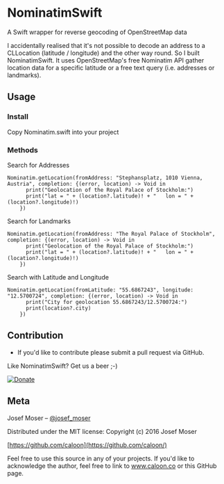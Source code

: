 # NominatimSwift
A Swift wrapper for reverse geocoding of OpenStreetMap data

I accidentally realised that it's not possible to decode an address to a CLLocation (latitude / longitude) and the other way round. So I built NominatimSwift. It uses OpenStreetMap's free Nominatim API gather location data for a specific latitude or a free text query (i.e. addresses or landmarks).

## Usage

### Install
Copy Nominatim.swift into your project

### Methods
Search for Addresses
```
Nominatim.getLocation(fromAddress: "Stephansplatz, 1010 Vienna, Austria", completion: {(error, location) -> Void in
      print("Geolocation of the Royal Palace of Stockholm:")
      print("lat = " + (location?.latitude)! + "   lon = " + (location?.longitude)!)
    })
```
Search for Landmarks
```
Nominatim.getLocation(fromAddress: "The Royal Palace of Stockholm", completion: {(error, location) -> Void in
      print("Geolocation of the Royal Palace of Stockholm:")
      print("lat = " + (location?.latitude)! + "   lon = " + (location?.longitude)!)
    })
```
Search with Latitude and Longitude
```
Nominatim.getLocation(fromLatitude: "55.6867243", longitude: "12.5700724", completion: {(error, location) -> Void in
      print("City for geolocation 55.6867243/12.5700724:")
      print(location?.city)
    })
```


## Contribution
- If you'd like to contribute please submit a pull request via GitHub. 

Like NominatimSwift? Get us a beer ;-) 

[![Donate](https://www.paypalobjects.com/en_US/i/btn/btn_donate_LG.gif)](https://www.paypal.com/cgi-bin/webscr?cmd=_s-xclick&hosted_button_id=NVFEEVXQSSM9S)

## Meta

Josef Moser – [@josef_moser](https://twitter.com/josef_moser)

Distributed under the MIT license: Copyright (c) 2016 Josef Moser

[https://github.com/caloon](https://github.com/caloon/)

Feel free to use this source in any of your projects. If you'd like to acknowledge the author, feel free to link to www.caloon.co or this GitHub page.
